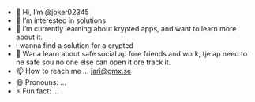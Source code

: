 - 👋 Hi, I’m @joker02345
- 👀 I’m interested in solutions 
- 🌱 I’m  currently learning about krypted apps, and want to learn more about it.
- i wanna find a solution for a crypted   
- 🚨 Wana learn about safe social ap fore friends and work, tje ap need to ne safe sou no one else can open it ore track it.
- 📫 How to reach me ... jari@gmx.se
- 😄 Pronouns: ...
- ⚡ Fun fact: ...

<!---
joker02345/joker02345 is a ✨ special ✨ repository because its `README.md` (this file) appears on your GitHub profile.
You can click the Preview link to take a look at your changes.
--->
